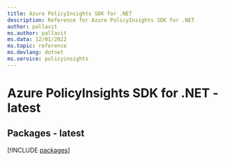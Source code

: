 ```yaml
---
title: Azure PolicyInsights SDK for .NET
description: Reference for Azure PolicyInsights SDK for .NET
author: pallavit
ms.author: pallavit
ms.data: 12/01/2022
ms.topic: reference
ms.devlang: dotnet
ms.service: policyinsights
---
```

# Azure PolicyInsights SDK for .NET - latest
## Packages - latest
[!INCLUDE [packages](policyinsights-index.md)]
